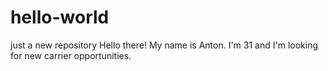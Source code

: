 # hello-world
just a new repository
Hello there!
My name is Anton. I'm 31 and I'm looking for new carrier opportunities.
